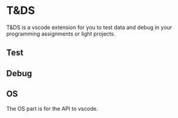 # T&DS
T&DS is a vscode extension for you to test data and debug in your programming assignments or light projects.

## Test

## Debug

## OS
The OS part is for the API to vscode.
